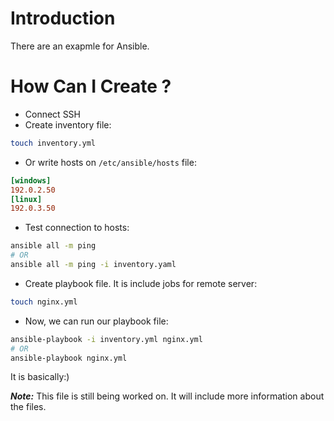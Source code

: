 # Introduction
There are an exapmle for Ansible. 

# How Can I Create ?

- Connect SSH
- Create inventory file:
```bash
touch inventory.yml
```
- Or write hosts on `/etc/ansible/hosts` file:
```ini
[windows]
192.0.2.50
[linux]
192.0.3.50
```
- Test connection to hosts:
```bash
ansible all -m ping
# OR
ansible all -m ping -i inventory.yaml
```
- Create playbook file. It is include jobs for remote server:
```bash
touch nginx.yml
````
- Now, we can run our playbook file:
```bash
ansible-playbook -i inventory.yml nginx.yml
# OR
ansible-playbook nginx.yml
```

It is basically:)

***Note:*** This file is still being worked on. It will include more information about the files.